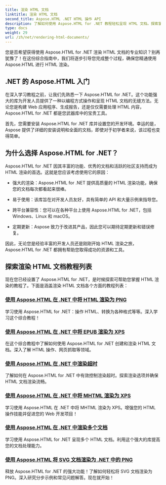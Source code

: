 ```yaml
---
title: 渲染 HTML 文档
linktitle: 渲染 HTML 文档
second_title: Aspose.HTML .NET HTML 操作 API
description: 了解如何使用 Aspose.HTML for .NET 教程轻松呈现 HTML 文档。探索掌握 HTML 渲染的全面教程列表。
type: docs
weight: 29
url: /zh/net/rendering-html-documents/
---
```


您是否希望获得使用 Aspose.HTML for .NET 渲染 HTML 文档的专业知识？别再犹豫了！在这份综合指南中，我们将逐步引导您完成整个过程，确保您精通使用 Aspose.HTML 进行 HTML 渲染。

## .NET 的 Aspose.HTML 入门

在深入学习教程之前，让我们先熟悉一下 Aspose.HTML for .NET。这个功能强大的库为开发人员提供了一种以编程方式操作和呈现 HTML 文档的无缝方法。无论您是构建 Web 应用程序、生成报告，还是仅仅需要处理 HTML 内容，Aspose.HTML for .NET 都是您武器库中的宝贵工具。

首先，您需要安装 Aspose.HTML for .NET 库并设置您的开发环境。幸运的是，Aspose 提供了详细的安装说明和全面的文档，即使对于初学者来说，该过程也变得简单。

## 为什么选择 Aspose.HTML for .NET？

Aspose.HTML for .NET 因其丰富的功能、优秀的文档和活跃的社区支持而成为 HTML 渲染的首选。这就是您应该考虑使用它的原因：

- 强大的渲染：Aspose.HTML for .NET 提供高质量的 HTML 渲染功能，确保您的文档每次都看起来很棒。

- 易于使用：该库旨在对开发人员友好，具有简单的 API 和大量示例来指导您。

- 跨平台兼容性：您可以在各种平台上使用 Aspose.HTML for .NET，包括 Windows、Linux 和 macOS。

- 定期更新：Aspose 致力于改进其产品，因此您可以期待定期更新和错误修复。

因此，无论您是经验丰富的开发人员还是刚刚开始 HTML 渲染之旅，Aspose.HTML for .NET 都拥有帮助您取得成功的资源和工具。

## 探索渲染 HTML 文档教程列表

现在您已经设置了 Aspose.HTML for .NET，是时候探索可帮助您掌握 HTML 渲染的教程了。下面是涵盖渲染 HTML 文档各个方面的教程列表：

### [使用 Aspose.HTML 在 .NET 中将 HTML 渲染为 PNG](./render-html-as-png/)
学习使用 Aspose.HTML for .NET：操作 HTML、转换为各种格式等等。深入学习这个综合教程！
### [使用 Aspose.HTML 在 .NET 中将 EPUB 渲染为 XPS](./render-epub-as-xps/)
在这个综合教程中了解如何使用 Aspose.HTML for .NET 创建和渲染 HTML 文档。深入了解 HTML 操作、网页抓取等领域。
### [使用 Aspose.HTML 在 .NET 中渲染超时](./rendering-timeout/)
了解如何在 Aspose.HTML for .NET 中有效控制渲染超时。探索渲染选项并确保 HTML 文档渲染流畅。
### [使用 Aspose.HTML 在 .NET 中将 MHTML 渲染为 XPS](./render-mhtml-as-xps/)
 学习使用 Aspose.HTML 在 .NET 中将 MHTML 渲染为 XPS。增强您的 HTML 操作技能并促进您的 Web 开发项目！
### [使用 Aspose.HTML 在 .NET 中渲染多个文档](./render-multiple-documents/)
学习使用 Aspose.HTML for .NET 呈现多个 HTML 文档。利用这个强大的库提高您的文档处理能力。
### [使用 Aspose.HTML 将 SVG 文档渲染为 .NET 中的 PNG](./render-svg-doc-as-png/)
释放 Aspose.HTML for .NET 的强大功能！了解如何轻松将 SVG 文档渲染为 PNG。深入研究分步示例和常见问题解答。现在就开始！